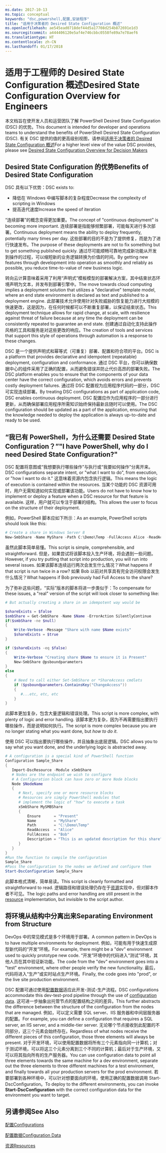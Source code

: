 ```yaml
---
ms.date: 2017-10-13
ms.topic: conceptual
keywords: "dsc,powershell,配置,安装程序"
title: "适用于决策者的 Desired State Configuration 概述"
ms.openlocfilehash: ae545ead0718def44d5a17708d254b872691e1d3
ms.sourcegitcommit: a444406120e5af4e746cbbc0558fe89a7e78aef6
ms.translationtype: HT
ms.contentlocale: zh-CN
ms.lasthandoff: 01/17/2018
---
```

# <a name="desired-state-configuration-overview-for-engineers"></a><span data-ttu-id="a8764-103">适用于工程师的 Desired State Configuration 概述</span><span class="sxs-lookup"><span data-stu-id="a8764-103">Desired State Configuration Overview for Engineers</span></span>

<span data-ttu-id="a8764-104">本文档旨在使开发人员和运营团队了解 PowerShell Desired State Configuration (DSC) 的优势。</span><span class="sxs-lookup"><span data-stu-id="a8764-104">This document is intended for developer and operations teams to understand the benefits of PowerShell Desired State Configuration (DSC).</span></span>
<span data-ttu-id="a8764-105">有关 DSC 提供的值的更高级别视图，请参阅[适用于决策者的 Desired State Configuration 概述](decisionMaker.md)</span><span class="sxs-lookup"><span data-stu-id="a8764-105">For a higher level view of the value DSC provides, please see [Desired State Configuration Overview for Decision Makers](decisionMaker.md)</span></span>

## <a name="benefits-of-desired-state-configuration"></a><span data-ttu-id="a8764-106">Desired State Configuration 的优势</span><span class="sxs-lookup"><span data-stu-id="a8764-106">Benefits of Desired State Configuration</span></span>

<span data-ttu-id="a8764-107">DSC 具有以下优势：</span><span class="sxs-lookup"><span data-stu-id="a8764-107">DSC exists to:</span></span>

- <span data-ttu-id="a8764-108">降低在 Windows 中编写脚本的复杂程度</span><span class="sxs-lookup"><span data-stu-id="a8764-108">Decrease the complexity of scripting in Windows</span></span>
- <span data-ttu-id="a8764-109">提高迭代速度</span><span class="sxs-lookup"><span data-stu-id="a8764-109">Increase the speed of iteration</span></span>

<span data-ttu-id="a8764-110">“连续部署”的概念变得更加重要。</span><span class="sxs-lookup"><span data-stu-id="a8764-110">The concept of "continuous deployment" is becoming more important.</span></span>
<span data-ttu-id="a8764-111">连续部署是指能够频繁部署，可能每天进行多次部署。</span><span class="sxs-lookup"><span data-stu-id="a8764-111">Continuous deployment means the ability to deploy frequently, potentially many times per day.</span></span>
<span data-ttu-id="a8764-112">这些部署的目的不是为了提供修复，而是为了进行快速发布。</span><span class="sxs-lookup"><span data-stu-id="a8764-112">The purpose of these deployments are not to fix something but to get something published quickly.</span></span>
<span data-ttu-id="a8764-113">通过尽可能顺畅可靠地完成新功能从开发到操作的过程，可以缩短新的业务逻辑转换为价值的时间。</span><span class="sxs-lookup"><span data-stu-id="a8764-113">By getting new features through development into operation as smoothly and reliably as possible, you reduce time-to-value of new business logic.</span></span>

<span data-ttu-id="a8764-114">转向云计算意味着采用了利用“声明式”模板模型的部署解决方案，其中结束状态环境声明为文本，并发布到部署引擎中。</span><span class="sxs-lookup"><span data-stu-id="a8764-114">The move towards cloud computing implies a deployment solution that utilizes a "declarative" template model, where an end state environment is declared as text and published to a deployment engine.</span></span>
<span data-ttu-id="a8764-115">此部署技术允许使用针对失败威胁的恢复能力进行大规模的快速更改，这是因为，在任何时候都可以不断重复部署，以保证结束状态。</span><span class="sxs-lookup"><span data-stu-id="a8764-115">This deployment technique allows for rapid change, at scale, with resilience against threat of failure because at any time the deployment can be consistently repeated to guarantee an end state.</span></span>
<span data-ttu-id="a8764-116">创建通过自动化支持此操作风格的工具和服务是对这些更改的响应。</span><span class="sxs-lookup"><span data-stu-id="a8764-116">The creation of tools and services that support this style of operations through automation is a response to these changes.</span></span>

<span data-ttu-id="a8764-117">DSC 是一个提供声明式和幂等式（可重复）部署、配置和符合项的平台。</span><span class="sxs-lookup"><span data-stu-id="a8764-117">DSC is a platform that provides declarative and idempotent (repeatable) deployment, configuration and conformance.</span></span>
<span data-ttu-id="a8764-118">通过 DSC 平台，你可以确保数据中心的组件采用了正确的配置，从而避免错误并防止代价高昂的部署失败。</span><span class="sxs-lookup"><span data-stu-id="a8764-118">The DSC platform enables you to ensure that the components of your data center have the correct configuration, which avoids errors and prevents costly deployment failures.</span></span>
<span data-ttu-id="a8764-119">通过将 DSC 配置视为应用程序代码的一部分，DSC 可实现连续部署。</span><span class="sxs-lookup"><span data-stu-id="a8764-119">By treating DSC configurations as part of application code, DSC enables continuous deployment.</span></span>
<span data-ttu-id="a8764-120">DSC 配置应作为应用程序的一部分进行更新，从而确保部署应用程序所需知识始终保持最新且随时可以使用。</span><span class="sxs-lookup"><span data-stu-id="a8764-120">The DSC configuration should be updated as a part of the application, ensuring that the knowledge needed to deploy the application is always up-to-date and ready to be used.</span></span>

## <a name="i-have-powershell-why-do-i-need-desired-state-configuration"></a><span data-ttu-id="a8764-121">“我已有 PowerShell，为什么还需要 Desired State Configuration？”</span><span class="sxs-lookup"><span data-stu-id="a8764-121">"I have PowerShell, why do I need Desired State Configuration?"</span></span>

<span data-ttu-id="a8764-122">DSC 配置将意图或“我想要执行哪些操作”与执行或“我要如何操作”分离开来。</span><span class="sxs-lookup"><span data-stu-id="a8764-122">DSC configurations separate intent, or "what I want to do", from execution, or "how I want to do it."</span></span>
<span data-ttu-id="a8764-123">这意味着资源内包含执行逻辑。</span><span class="sxs-lookup"><span data-stu-id="a8764-123">This means the logic of execution is contained within the resources.</span></span>
<span data-ttu-id="a8764-124">当某个功能的 DSC 资源可用时，用户无需知道如何实现或部署该功能。</span><span class="sxs-lookup"><span data-stu-id="a8764-124">Users do not have to know how to implement or deploy a feature when a DSC resource for that feature is available.</span></span>
<span data-ttu-id="a8764-125">这样，用户就可以专注于部署的结构。</span><span class="sxs-lookup"><span data-stu-id="a8764-125">This allows the user to focus on the structure of their deployment.</span></span>

<span data-ttu-id="a8764-126">例如，PowerShell 脚本应如下所示：</span><span class="sxs-lookup"><span data-stu-id="a8764-126">As an example, PowerShell scripts should look like this:</span></span>
```powershell
# Create a share in Windows Server 8
New-SmbShare -Name MyShare -Path C:\Demo\Temp -FullAccess Alice -ReadAccess Bob
```
<span data-ttu-id="a8764-127">虽然此脚本简单易懂。</span><span class="sxs-lookup"><span data-stu-id="a8764-127">This script is simple, comprehensible, and straightforward.</span></span>
<span data-ttu-id="a8764-128">但是，如果尝试将该脚本投入生产环境，将会遇到一些问题。</span><span class="sxs-lookup"><span data-stu-id="a8764-128">However, if you try putting that script into production, you will run into several issues.</span></span>
<span data-ttu-id="a8764-129">如果该脚本连续运行两次会发生什么情况？</span><span class="sxs-lookup"><span data-stu-id="a8764-129">What happens if that script is run twice in a row?</span></span>
<span data-ttu-id="a8764-130">如果 Bob 以前对共享具有完全访问权限会发生什么情况？</span><span class="sxs-lookup"><span data-stu-id="a8764-130">What happens if Bob previously had Full Access to the share?</span></span>

<span data-ttu-id="a8764-131">为了弥补这些问题，“实际”版本的脚本将进一步类似于：</span><span class="sxs-lookup"><span data-stu-id="a8764-131">To compensate for these issues, a "real" version of the script will look closer to something like:</span></span>
```powershell
# But actually creating a share in an idempotent way would be

$shareExists = $false
$smbShare = Get-SmbShare -Name $Name -ErrorAction SilentlyContinue
if($smbShare -ne $null)
{
    Write-Verbose -Message "Share with name $Name exists"
    $shareExists = $true
}

if ($shareExists -eq $false)
{
    Write-Verbose "Creating share $Name to ensure it is Present"
    New-SmbShare @psboundparameters
}
else
{
    # Need to call either Set-SmbShare or *ShareAccess cmdlets
    if ($psboundparameters.ContainsKey("ChangeAccess"))
    {
       #...etc, etc, etc
    }
}
```

<span data-ttu-id="a8764-132">此脚本更加复杂，包含大量逻辑和错误处理。</span><span class="sxs-lookup"><span data-stu-id="a8764-132">This script is more complex, with plenty of logic and error handling.</span></span>
<span data-ttu-id="a8764-133">该脚本更为复杂，因为不再需要指出要执行哪些操作，而是说明如何执行。</span><span class="sxs-lookup"><span data-stu-id="a8764-133">The script is more complex because you are no longer stating what you want done, but *how to do it*.</span></span>

<span data-ttu-id="a8764-134">使用 DSC 可以指出要执行哪些操作，并且抽象出底层逻辑。</span><span class="sxs-lookup"><span data-stu-id="a8764-134">DSC allows you to say what you want done, and the underlying logic is abstracted away.</span></span>

```powershell
# A configuration is a special kind of PowerShell function
Configuration Sample_Share
{
   Import-DscResource -Module xSmbShare
   # Nodes are the endpoint we wish to configure
   # A Configuration block can have zero or more Node blocks
   Node $NodeName
   {
      # Next, specify one or more resource blocks
      # Resources are simply PowerShell modules that
      # implement the logic of "how" to execute a task
      xSmbShare MySMBShare
      {
          Ensure      = "Present"
          Name        = "MyShare"
          Path        = "C:\Demo\Temp"
          ReadAccess  = "Alice"
          FullAccess  = "Bob"
          Description = "This is an updated description for this share"
      }
   }
}
#Run the function to compile the configuration
Sample_Share
#Pass the configuration to the nodes we defined and configure them
Start-DscConfiguration Sample_Share
```

<span data-ttu-id="a8764-135">此脚本格式清晰，简单易读。</span><span class="sxs-lookup"><span data-stu-id="a8764-135">This script is cleanly formatted and straightforward to read.</span></span>
<span data-ttu-id="a8764-136">逻辑路径和错误处理仍存在于[资源](resources.md)实现中，但对脚本作者不可见。</span><span class="sxs-lookup"><span data-stu-id="a8764-136">The logic paths and error handling are still present in the [resource](resources.md) implementation, but invisible to the script author.</span></span>

## <a name="separating-environment-from-structure"></a><span data-ttu-id="a8764-137">将环境从结构中分离出来</span><span class="sxs-lookup"><span data-stu-id="a8764-137">Separating Environment from Structure</span></span>

<span data-ttu-id="a8764-138">DevOps 中的常见模式是多个环境用于部署。</span><span class="sxs-lookup"><span data-stu-id="a8764-138">A common pattern in DevOps is to have multiple environments for deployment.</span></span>
<span data-ttu-id="a8764-139">例如，可能有用于快速生成原型新代码的“开发”环境。</span><span class="sxs-lookup"><span data-stu-id="a8764-139">For example, there might be a "dev" environment used to quickly prototype new code.</span></span>
<span data-ttu-id="a8764-140">“开发”环境中的代码进入“测试”环境，其他人员在其中验证新功能。</span><span class="sxs-lookup"><span data-stu-id="a8764-140">The code from the "dev" environment goes into a "test" environment, where other people verify the new functionality.</span></span>
<span data-ttu-id="a8764-141">最后，代码将进入“生产”或实时站点生产环境。</span><span class="sxs-lookup"><span data-stu-id="a8764-141">Finally, the code goes into "prod", or the live site production environment.</span></span>

<span data-ttu-id="a8764-142">DSC 配置可通过使用[配置数据](configData.md)适应此开发-测试-生产流程。</span><span class="sxs-lookup"><span data-stu-id="a8764-142">DSC configurations accommodate this dev-test-prod pipeline through the use of [configuration data](configData.md).</span></span>
<span data-ttu-id="a8764-143">这可进一步抽象出托管节点的配置结构之间的差异。</span><span class="sxs-lookup"><span data-stu-id="a8764-143">This further abstracts the difference between the structure of the configuration from the nodes that are managed.</span></span>
<span data-ttu-id="a8764-144">例如，可以定义需要 SQL server、IIS 服务器和中间层服务器的配置。</span><span class="sxs-lookup"><span data-stu-id="a8764-144">For example, you can define a configuration that requires a SQL server, an IIS server, and a middle-tier server.</span></span>
<span data-ttu-id="a8764-145">无论哪个节点接收到此配置的不同部分，这三个元素会始终存在。</span><span class="sxs-lookup"><span data-stu-id="a8764-145">Regardless of what nodes receive the different pieces of this configuration, those three elements will always be present.</span></span>
<span data-ttu-id="a8764-146">对于开发环境，可以使用配置数据将所有三个元素指向同一计算机；对于测试环境，可以将这三个元素分离到三个不同的计算机；最后对于生产环境，又可以将其指向所有的生产服务器。</span><span class="sxs-lookup"><span data-stu-id="a8764-146">You can use configuration data to point all three elements towards the same machine for a dev environment, separate out the three elements to three different machines for a test environment, and finally towards all your production servers for the prod environment.</span></span>
<span data-ttu-id="a8764-147">若要部署到各种环境中，可以针对想要面向的环境，使用正确的配置数据调用 Start-DscConfiguration。</span><span class="sxs-lookup"><span data-stu-id="a8764-147">To deploy to the different environments, you can invoke **Start-DscConfiguration** with the correct configuration data for the environment you want to target.</span></span>

## <a name="see-also"></a><span data-ttu-id="a8764-148">另请参阅</span><span class="sxs-lookup"><span data-stu-id="a8764-148">See Also</span></span>

[<span data-ttu-id="a8764-149">配置</span><span class="sxs-lookup"><span data-stu-id="a8764-149">Configurations</span></span>](configurations.md)

[<span data-ttu-id="a8764-150">配置数据</span><span class="sxs-lookup"><span data-stu-id="a8764-150">Configuration Data</span></span>](configData.md)

[<span data-ttu-id="a8764-151">资源</span><span class="sxs-lookup"><span data-stu-id="a8764-151">Resources</span></span>](resources.md)
